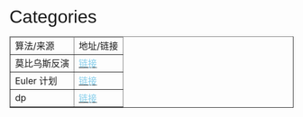 <div>
    <font size="6" style="font-family:'Trebuchet MS','Lucida Sans Unicode','Lucida Grande','Lucida Sans',Arial,sans-serif">
        Categories
    </font>
    <table border="1">
        <thead>
            <tr>
                <td>算法/来源</td><td>地址/链接</td>
            </tr>
        </thead>
    	<tr>
            <td>莫比乌斯反演</td><td><a href="https://cyn2006.github.io/categories/mobius"><font color="skyblue">链接</font></a></td>
        </tr>
        <tr>
            <td>Euler 计划</td><td><a href="https://cyn2006.github.io/categories/eulerpan"><font color="skyblue">链接</font></a></td>
        </tr>
        <tr>
            <td>dp</td><td><a href="https://cyn2006.github.io/categories/dp"><font color="skyblue">链接</font></a></td>
        </tr>
</div>

